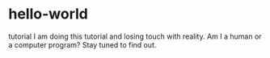 # hello-world
tutorial
I am doing this tutorial and losing touch with reality. Am I a human or a computer program? Stay tuned to find out. 
